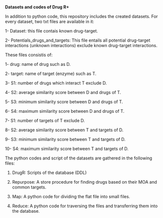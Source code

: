 **Datasets and codes of Drug R+**

In addition to python code, this repository includes the created datasets. For
every dataset, two txt files are available in it:

1- Dataset: this file contais known drug-target.

2- Potentials_drugs_and_targets: This file entails all potential drug-target
interactions (unknown interactions) exclude known drug-target interactions.

These files consistis of:

1- drug: name of drug such as D.

2- target: name of target (enzyme) such as T.

3- S1: number of drugs which interact T exclude D.

4- S2: average similarity score between D and drugs of T.

5- S3: minimum similarity score between D and drugs of T.

6- S4: maximum similarity score between D and drugs of T.

7- S1: number of targets of T exclude D.

8- S2: average similarity score between T and targets of D.

9- S3: minimum similarity score between T and targets of D.

10- S4: maximum similarity score between T and targets of D.

The python codes and script of the datasets are gathered in the following files:

1.  DrugR: Scripts of the database (DDL)

2.  Repurpose: A store procedure for finding drugs based on their MOA and common
    targets.

3.  Map: A python code for dividing the flat file into small files.

4.  Reduce: A python code for traversing the files and transferring them into
    the database.
